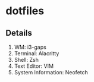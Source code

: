 # dotfiles

## Details
1. WM: i3-gaps
2. Terminal: Alacritty
3. Shell: Zsh
4. Text Editor: VIM
5. System Information: Neofetch
